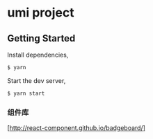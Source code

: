 # umi project

## Getting Started

Install dependencies,

```bash
$ yarn
```

Start the dev server,

```bash
$ yarn start
```


### 组件库
[http://react-component.github.io/badgeboard/]
